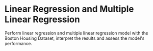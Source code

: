# Linear Regression and Multiple Linear Regression
 Perform linear regression and multiple linear regression model with the Boston Housing Dataset, interpret the results and assess the model's performance. 
